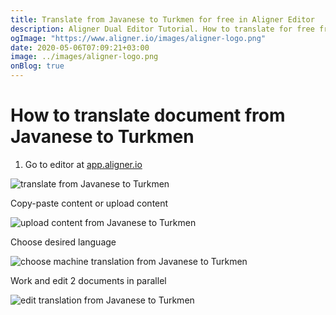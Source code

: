 ```yaml
---
title: Translate from Javanese to Turkmen for free in Aligner Editor
description: Aligner Dual Editor Tutorial. How to translate for free from Javanese to Turkmen. Aligner is multilingual document management platform. 
ogImage: "https://www.aligner.io/images/aligner-logo.png"
date: 2020-05-06T07:09:21+03:00
image: ../images/aligner-logo.png
onBlog: true
---
```


# How to translate document from Javanese to Turkmen

1. Go to editor at [app.aligner.io](https://app.aligner.io "Aligner App web page")

![translate from Javanese to Turkmen](../aligner-blank-editor.png "translate from Javanese to Turkmen")

Copy-paste content or upload content

![upload content from Javanese to Turkmen](../aligner-uploaded-document.png "upload content from Javanese to Turkmen")

Choose desired language

![choose machine translation from Javanese to Turkmen](../aligner-language-dropdown.png "choose machine translation from Javanese to Turkmen")

Work and edit 2 documents in parallel

![edit translation from Javanese to Turkmen](../aligner-double-sitded-editor.png "edit translation from Javanese to Turkmen")

